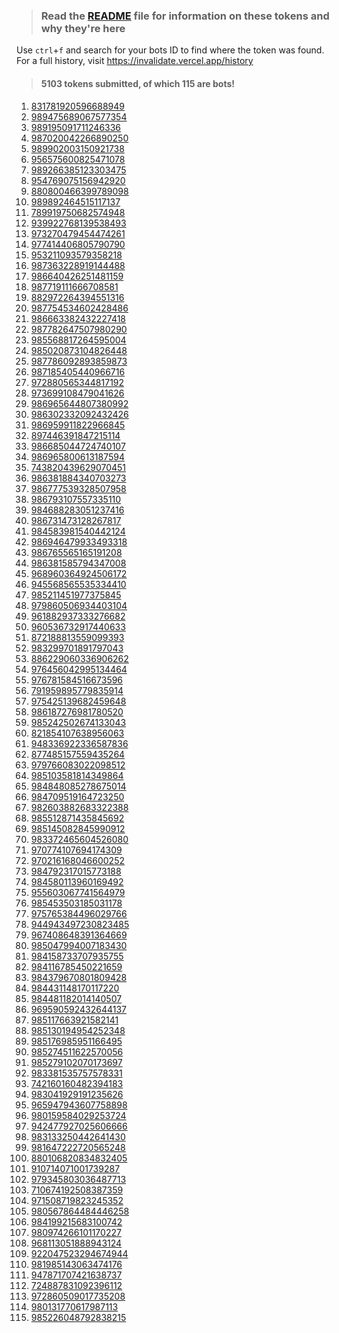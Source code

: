 >### Read the [README](https://github.com/SammyWhamy/invalidate-tokens/blob/main/README.md) file for information on these tokens and why they're here
Use `ctrl`+`f` and search for your bots ID to find where the token was found.  
 For a full history, visit https://invalidate.vercel.app/history  
>#### 5103 tokens submitted, of which 115 are bots!
  
1. [831781920596688949](https://invalidate.vercel.app/history/id/831781920596688949)
2. [989475689067577354](https://invalidate.vercel.app/history/id/989475689067577354)
3. [989195091711246336](https://invalidate.vercel.app/history/id/989195091711246336)
4. [987020042266890250](https://invalidate.vercel.app/history/id/987020042266890250)
5. [989902003150921738](https://invalidate.vercel.app/history/id/989902003150921738)
6. [956575600825471078](https://invalidate.vercel.app/history/id/956575600825471078)
7. [989266385123303475](https://invalidate.vercel.app/history/id/989266385123303475)
8. [954769075156942920](https://invalidate.vercel.app/history/id/954769075156942920)
9. [880800466399789098](https://invalidate.vercel.app/history/id/880800466399789098)
10. [989892464515117137](https://invalidate.vercel.app/history/id/989892464515117137)
11. [789919750682574948](https://invalidate.vercel.app/history/id/789919750682574948)
12. [939922768139538493](https://invalidate.vercel.app/history/id/939922768139538493)
13. [973270479454474261](https://invalidate.vercel.app/history/id/973270479454474261)
14. [977414406805790790](https://invalidate.vercel.app/history/id/977414406805790790)
15. [953211093579358218](https://invalidate.vercel.app/history/id/953211093579358218)
16. [987363228919144488](https://invalidate.vercel.app/history/id/987363228919144488)
17. [986640426251481159](https://invalidate.vercel.app/history/id/986640426251481159)
18. [987719111666708581](https://invalidate.vercel.app/history/id/987719111666708581)
19. [882972264394551316](https://invalidate.vercel.app/history/id/882972264394551316)
20. [987754534602428486](https://invalidate.vercel.app/history/id/987754534602428486)
21. [986663382432227418](https://invalidate.vercel.app/history/id/986663382432227418)
22. [987782647507980290](https://invalidate.vercel.app/history/id/987782647507980290)
23. [985568817264595004](https://invalidate.vercel.app/history/id/985568817264595004)
24. [985020873104826448](https://invalidate.vercel.app/history/id/985020873104826448)
25. [987786092893859873](https://invalidate.vercel.app/history/id/987786092893859873)
26. [987185405440966716](https://invalidate.vercel.app/history/id/987185405440966716)
27. [972880565344817192](https://invalidate.vercel.app/history/id/972880565344817192)
28. [973699108479041626](https://invalidate.vercel.app/history/id/973699108479041626)
29. [986965644807380992](https://invalidate.vercel.app/history/id/986965644807380992)
30. [986302332092432426](https://invalidate.vercel.app/history/id/986302332092432426)
31. [986959911822966845](https://invalidate.vercel.app/history/id/986959911822966845)
32. [897446391847215114](https://invalidate.vercel.app/history/id/897446391847215114)
33. [986685044724740107](https://invalidate.vercel.app/history/id/986685044724740107)
34. [986965800613187594](https://invalidate.vercel.app/history/id/986965800613187594)
35. [743820439629070451](https://invalidate.vercel.app/history/id/743820439629070451)
36. [986381884340703273](https://invalidate.vercel.app/history/id/986381884340703273)
37. [986777539328507958](https://invalidate.vercel.app/history/id/986777539328507958)
38. [986793107557335110](https://invalidate.vercel.app/history/id/986793107557335110)
39. [984688283051237416](https://invalidate.vercel.app/history/id/984688283051237416)
40. [986731473128267817](https://invalidate.vercel.app/history/id/986731473128267817)
41. [984583981540442124](https://invalidate.vercel.app/history/id/984583981540442124)
42. [986946479933493318](https://invalidate.vercel.app/history/id/986946479933493318)
43. [986765565165191208](https://invalidate.vercel.app/history/id/986765565165191208)
44. [986381585794347008](https://invalidate.vercel.app/history/id/986381585794347008)
45. [968960364924506172](https://invalidate.vercel.app/history/id/968960364924506172)
46. [945568565535334410](https://invalidate.vercel.app/history/id/945568565535334410)
47. [985211451977375845](https://invalidate.vercel.app/history/id/985211451977375845)
48. [979860506934403104](https://invalidate.vercel.app/history/id/979860506934403104)
49. [961882937333276682](https://invalidate.vercel.app/history/id/961882937333276682)
50. [960536732917440633](https://invalidate.vercel.app/history/id/960536732917440633)
51. [872188813559099393](https://invalidate.vercel.app/history/id/872188813559099393)
52. [983299701891797043](https://invalidate.vercel.app/history/id/983299701891797043)
53. [886229060336906262](https://invalidate.vercel.app/history/id/886229060336906262)
54. [976456042995134464](https://invalidate.vercel.app/history/id/976456042995134464)
55. [976781584516673596](https://invalidate.vercel.app/history/id/976781584516673596)
56. [791959895779835914](https://invalidate.vercel.app/history/id/791959895779835914)
57. [975425139682459648](https://invalidate.vercel.app/history/id/975425139682459648)
58. [986187276981780520](https://invalidate.vercel.app/history/id/986187276981780520)
59. [985242502674133043](https://invalidate.vercel.app/history/id/985242502674133043)
60. [821854107638956063](https://invalidate.vercel.app/history/id/821854107638956063)
61. [948336922336587836](https://invalidate.vercel.app/history/id/948336922336587836)
62. [877485157559435264](https://invalidate.vercel.app/history/id/877485157559435264)
63. [979766083022098512](https://invalidate.vercel.app/history/id/979766083022098512)
64. [985103581814349864](https://invalidate.vercel.app/history/id/985103581814349864)
65. [984848085278675014](https://invalidate.vercel.app/history/id/984848085278675014)
66. [984709519164723250](https://invalidate.vercel.app/history/id/984709519164723250)
67. [982603882683322388](https://invalidate.vercel.app/history/id/982603882683322388)
68. [985512871435845692](https://invalidate.vercel.app/history/id/985512871435845692)
69. [985145082845990912](https://invalidate.vercel.app/history/id/985145082845990912)
70. [983372465604526080](https://invalidate.vercel.app/history/id/983372465604526080)
71. [970774107694174309](https://invalidate.vercel.app/history/id/970774107694174309)
72. [970216168046600252](https://invalidate.vercel.app/history/id/970216168046600252)
73. [984792317015773188](https://invalidate.vercel.app/history/id/984792317015773188)
74. [984580113960169492](https://invalidate.vercel.app/history/id/984580113960169492)
75. [955603067741564979](https://invalidate.vercel.app/history/id/955603067741564979)
76. [985453503185031178](https://invalidate.vercel.app/history/id/985453503185031178)
77. [975765384496029766](https://invalidate.vercel.app/history/id/975765384496029766)
78. [944943497230823485](https://invalidate.vercel.app/history/id/944943497230823485)
79. [967408648391364669](https://invalidate.vercel.app/history/id/967408648391364669)
80. [985047994007183430](https://invalidate.vercel.app/history/id/985047994007183430)
81. [984158733707935755](https://invalidate.vercel.app/history/id/984158733707935755)
82. [984116785450221659](https://invalidate.vercel.app/history/id/984116785450221659)
83. [984379670801809428](https://invalidate.vercel.app/history/id/984379670801809428)
84. [984431148170117220](https://invalidate.vercel.app/history/id/984431148170117220)
85. [984481182014140507](https://invalidate.vercel.app/history/id/984481182014140507)
86. [969590592432644137](https://invalidate.vercel.app/history/id/969590592432644137)
87. [985117663921582141](https://invalidate.vercel.app/history/id/985117663921582141)
88. [985130194954252348](https://invalidate.vercel.app/history/id/985130194954252348)
89. [985176985951166495](https://invalidate.vercel.app/history/id/985176985951166495)
90. [985274511622570056](https://invalidate.vercel.app/history/id/985274511622570056)
91. [985279102070173697](https://invalidate.vercel.app/history/id/985279102070173697)
92. [983381535757578331](https://invalidate.vercel.app/history/id/983381535757578331)
93. [742160160482394183](https://invalidate.vercel.app/history/id/742160160482394183)
94. [983041929191235626](https://invalidate.vercel.app/history/id/983041929191235626)
95. [965947943607758898](https://invalidate.vercel.app/history/id/965947943607758898)
96. [980159584029253724](https://invalidate.vercel.app/history/id/980159584029253724)
97. [942477927025606666](https://invalidate.vercel.app/history/id/942477927025606666)
98. [983133250442641430](https://invalidate.vercel.app/history/id/983133250442641430)
99. [981647222720565248](https://invalidate.vercel.app/history/id/981647222720565248)
100. [880106820834832405](https://invalidate.vercel.app/history/id/880106820834832405)
101. [910714071001739287](https://invalidate.vercel.app/history/id/910714071001739287)
102. [979345803036487713](https://invalidate.vercel.app/history/id/979345803036487713)
103. [710674192508387359](https://invalidate.vercel.app/history/id/710674192508387359)
104. [971508719823245352](https://invalidate.vercel.app/history/id/971508719823245352)
105. [980567864484446258](https://invalidate.vercel.app/history/id/980567864484446258)
106. [984199215683100742](https://invalidate.vercel.app/history/id/984199215683100742)
107. [980974266101170227](https://invalidate.vercel.app/history/id/980974266101170227)
108. [968113051888943124](https://invalidate.vercel.app/history/id/968113051888943124)
109. [922047523294674944](https://invalidate.vercel.app/history/id/922047523294674944)
110. [981985143063474176](https://invalidate.vercel.app/history/id/981985143063474176)
111. [947871707421638737](https://invalidate.vercel.app/history/id/947871707421638737)
112. [724887831092396112](https://invalidate.vercel.app/history/id/724887831092396112)
113. [972860509017735208](https://invalidate.vercel.app/history/id/972860509017735208)
114. [980131770617987113](https://invalidate.vercel.app/history/id/980131770617987113)
115. [985226048792838215](https://invalidate.vercel.app/history/id/985226048792838215)
  <!--
OTg2MjU4ODc3NTc2Mjc4MDM2.Gu79hw.JLNtLpq4SDpvHMNOu8EeZLChFY2OBF9pe9rwHE
ODMxNzgxOTIwNTk2Njg4OTQ5.G_5zc9.OwOvB5l70UTSFRf5WxvC0ri5G4J4Bq8x0PF9DY
OTg5NDc1Njg5MDY3NTc3MzU0.GfLLv6.LsB7XTLPb8-1DKrOzum7ZeYrr9OPlftWKk_foY
OTg5MTk1MDkxNzExMjQ2MzM2.GjM4-Q.3mJdt1uaKR2kuIi_HjjH9sECaEaCG3ikf2xX3U
OTg3MDIwMDQyMjY2ODkwMjUw.GDKDhm.Wzf3X0ZgDn9gFGIHmzRh2TyHcr1QPCTAo03DLc
OTg5OTAyMDAzMTUwOTIxNzM4.GWXyVO.YgNACxPNsHWX1tMODNtM39wCSkQIytBGjLU4EE
OTU2NTc1NjAwODI1NDcxMDc4.GL-FKP.eY7arB3YX4MV3muBJRARXwzZysmCrPYxFUOz88
OTg5MjY2Mzg1MTIzMzAzNDc1.GAnMad.92MnLYue8RE8Zvln6Y5ODEhl0aH82XSzoNLUlE
OTU0NzY5MDc1MTU2OTQyOTIw.GlgiJU.fLPsnlnL4VOUd0VSCAYmnypZv6EUYFpd6UTqu0
ODgwODAwNDY2Mzk5Nzg5MDk4.GN_6uT.GOeaGLKguBQ2nMD99MuewfkRw_xkMZMDcOETPM
OTg5ODkyNDY0NTE1MTE3MTM3.GfoEe8.e3OrwoAx6jZ01i9CEl15IR2Noo_EddAPfFnn5w
OTQ2MDM2ODM0MjM0OTUzNzU4.YhY3dw.tBKNAuycexis_dp-XNJxhe3H05s
OTQ2MDM2ODAwNTg0MDI0MTA1.YhY3bw.O4Ytz7lC9USHmFBby4kMJ9Lmzss
OTQ2MDM2NzkzODg1NzUzMzg2.YhY3bQ.w9wSKvUNPU5YfbQHtJM8U1X6IsQ
OTQ2MDM2Nzg5OTM0NzE5MDQ2.YhY3bA.USX7z5JU-7CkmGOjZXv7DFqH2tg
OTQ2MDM2Nzc2NjkzMjgwNzc4.YhY3aQ.Hb6AaRxFETtgZP6x6vHQn3sSz9s
OTQ2MDM2NzcyMDc1MzcyNTc2.YhY3aA.8RzMn-JQj5RiMyvELnkMzOYTHu8
OTQ2MDM2NzU5NDYzMDkyMzE0.YhY3ZQ.P-kiL7W5L4IKBw_ooEut00QzOyk
OTQ2MDM2NzU4MDA3NjQ4Mjc3.YhY3ZA.5f_Z1QzuFb0vHh_ABi8S0ChTe4I
OTQ2MDM2NzQ2MjcyMDA2MTQ0.YhY3YQ.E1fqgsUSrvOVvMZ9GZRHNwBviNw
OTQ2MDM2NzM2NDg2NjgyNjI1.YhY3YA.L1jgUlMGNICWFlpac4HB0_7J12E
OTQ2MDM2NzQwMjQ4OTY1MTcw.YhY3YA.Pzv06Or1SrLi0ZalGplx6eW-ghA
OTQ2MDM2NzM2MTIxNzcwMDI0.YhY3Xw.oTHnhz3YHqc3pZo07Kpw_nwGq7Q
OTQ2MDM2NzM2NTExODQwMzU3.YhY3Xw.qzvs6CFTBbt0ZAt5Iox-F0VEOTg
OTQ2MDM2NzIzMTExMDY3NzE5.YhY3XA.cUo_nwmu66Zlssc50d4muTSbv0A
OTQ2MDM2NzE0NTM3ODg1NzE2.YhY3Wg.YKtOCl2E8l5elbrnS3Wdf5p3Edk
OTQ2MDM2NzA4NjQwNjk0MzMz.YhY3WA.s9ETVA7GfIMhsg6Rnoppr-q7ZYU
OTQ2MDM2NzA5ODkwNTkyNzg4.YhY3WQ.JNfM1dkpC4L5qc9mgoBGN6NOUKI
OTQ2MDM2NzAxNzAzMzQwMDMy.YhY3Vg.pH-8Y488k8Jc0E-4ytOWS6ajKto
OTQ2MDM2Njk0MjMzMjg0NjY4.YhY3VQ.2fhz8rJhUiYCRQm_UTMaNjYH7c4
OTQ2MDM2NjkxMjEzMzU3MTI2.YhY3VA._m4E_l0KiXJfRkcO62APWoFt-p0
OTQ2MDM2Njg1MDYwMzMzNjQw.YhY3Uw.U2FMH1HvDf5mfcTCM4dCZhUu4c8
OTQ2MDM2Njc3MDE5ODYxMDQy.YhY3UQ.N6uqR5OA5W1XxjKAbP3yQtC5j_8
OTQ2MDM2NjcyMDk5OTMwMTIy.YhY3Tw.Z4-BzzYr8yEqG_br9gkVYpiJf1Y
OTQ2MDM2NjYzMTk5NjI5MzUy.YhY3Tg.qK4DLZgNOYqo3SI1WaI7g9T4hyA
OTQ2MDM2NjYwNTY5NzY3OTU2.YhY3TQ.Hp58phCyCQ1FWBYJPhaj2t138tc
OTQ2MDM2NjU0NjYwMDE4MjM4.YhY3TA.We9ViQ-4GAQzFxVkz32y1a-8o2A
OTQ2MDM2NjQ0MDE0ODc4NzIw.YhY3SQ.btOGrFdd-duBbpt-OdAWoZ5ndmM
OTQ2MDM2NjQ0NTQ3NTUxMjUz.YhY3SQ.R07D7SFz98fF9cryCX7EuAS0VDs
OTQ2MDM2NjQwNTYyOTcwNzA0.YhY3SA.IR4jCeCh6efVm2nqz3XHkFP4uyA
OTQ2MDM2NjM5MzU5MTgwODUw.YhY3SA.TawebSqnxZAN_Hi2FTwtOp0wQEM
OTQ2MDM2NjM2NjMyOTAzNzIx.YhY3Rw.uXqfk0B7xctE3WE2VmSLeu1gtj4
OTQ2MDM2NjMzMDY3NzI4OTU2.YhY3Rg.77xFGdGnvPAKJhyTgNlcb7WDMjg
OTQ2MDM2NjMwOTYyMTg0MjIz.YhY3Rg.3PPthjAhoHaLyn171S5zgqX_Pv8
OTQ2MDM2NjMwMTk4ODI5MDk3.YhY3Rg.Q7aCzYEumbStG8RpYMSYvKA4Z7E
OTQ2MDM2NjI5Mjc2MDk0NTE1.YhY3RQ.Nq9up3pOmicSp_HsxnnbwyFPdes
OTQ2MDM2NjI4MTQ3Nzk4MDM2.YhY3RQ.qfGStZRdU97CZcT8NW-vcjetagE
OTQ2MDM2NjI4MjYxMDYwNjk5.YhY3RQ.u9SjSvZCZYZqOwbYI3dw5nvTY9c
OTQ2MDM2NjI2MTY4MTE1MjMy.YhY3RQ.9UHgjxN6wT93vcCTwAnemxxQj_c
OTQ2MDM2NjI2OTgxODEwMTc3.YhY3RQ.Wi65FYB-JBT3FAm2lE_xt2PvYFE
OTQ2MDM2NjE4ODA3MDg3MTg1.YhY3Qw.9r-OWjcKAcfOgO8ubQY7zm-gn3g
OTQ2MDM2NjIwNjMxNjEzNDgw.YhY3Qw.3b5FFrd5Vq_q0hXIHSdngm5dQZE
OTQ2MDM2NjIxMzU3MjUyNjE4.YhY3Qw.g3wVRrhy1xQksX34HYscJT7_6Sk
OTQ2MDM2NjIwMDQwMjI4ODY1.YhY3Qw.yIX8jJHdkKwHI_c7_yau6_d6edQ
OTQ2MDM2NjIwMzAwMjg4MDEw.YhY3Qw.-EB2_o0psnkJ0gKMbO11L1Ue-zo
OTQ2MDM2NjIwMDkwNTY0NjQ4.YhY3Qw.EegvQDOnUgZLgKroSKU-JO6B2vw
OTQ2MDM2NjE4MDE4NTc4NDQz.YhY3Qw.SkO9ymTsyzJmMoLUD7aieYo_Bts
OTQ2MDM2NjEzNzk5MDg4MTY5.YhY3Qw.YAET1urxp-LEFbhrKxZBHh8tDP0
OTQ2MDM2NjE3MTMzNTg4NDkw.YhY3Qg.rUwYgO-ebY_wdCQAmer_hvE7CpY
OTQ2MDM2NjE1Mjc5NjkzODQ0.YhY3Qg.7_0YzKu6MPf8idxS_4949K47AYc
OTQ2MDM2NjEzOTY2ODY0NDI0.YhY3Qg.wOBH000NigS6lUXwNYUuWvVqYrY
OTQ2MDM2NjEyNjU4MjQxNTc3.YhY3Qg.9r9jPgJvVaH3feN3pC0wndgl9PA
OTQ2MDM2NjEzMjM3MDU1NTg4.YhY3Qg.4_YdbUvdcl_JoCeaJ09ZMioJnGA
OTQ2MDM2NjExOTc4Nzc2NjE2.YhY3QQ.5b01CW49qBmOpPSpwGN941S4820
OTQ2MDM2NjA5OTgyMjcxNTA4.YhY3QQ.5KYppvkbVSzRUgIeooq6eAfSW40
OTQ2MDM2NjA4NzAzMDA0NzQy.YhY3QA.FNAsgZoee-4s_RTkvLaQfzaKsCM
OTQ2MDM2NjA2NzM1ODgwMjEz.YhY3QA.CGkqSrghK1k2rAPicd0sOAfNQaU
OTQ2MDM2NjA3MDU0NjYzNzAx.YhY3QA.9k7gsQ9At9TnRYmuSeW35SPeWy4
OTQ2MDM2NjA2MzQxNjE1NjM2.YhY3QA.SRjufheIpbmkTtOqJOC6KRV34ns
OTQ2MDM2NjAyMjU2MzYzNTgw.YhY3Pw.5FctMYkfwhPAtfWm7sW4oKiI848
OTQ2MDM2NjAxNzA2OTA1NjYw.YhY3Pw.bXWwOhb5DLWaH3aaqJ1Auaf0vs4
OTQ2MDM2NjAwMjU5ODc0ODY2.YhY3Pw.QAZZ6P2fpD3RDn8JKJWG-UxkeHs
OTQ2MDM2NjAwMTM0MDUzODg4.YhY3Pw.1S3xAO9oFCyDd0wAuEvXGy0YBfw
OTQ2MDM2NTk5NzQ4MTk0MzQ1.YhY3Pw.3DjesRLNzU__cbKbde_IUPy_Kk8
OTQ2MDM2NTk5Mjk5Mzk5NzIy.YhY3Pg.lt6SkuWy6ju0cwystMWox7zaUgA
OTQ2MDM2NTk4NjY2MDUxNjI0.YhY3Pw.NHWll6gJ7KlRNw_GrTdjuwWM8sA
OTQ2MDM2NTk5MTE0ODU0NDIz.YhY3Pg.Njf-XuAXNzmI9D5jKy8dcDavHBk
OTQ2MDM2NTk3MTg1NDcwNTA0.YhY3Pg.Jpnhe21y9NGX7MNszC3ktoPI0zQ
OTQ2MDM2NTkzODY3NzYzNzcy.YhY3PQ.E3_3aoF5I0kKT8nFAILmWqTIM_8
OTQ2MDM2NTkzNzIwOTYzMTEz.YhY3PQ.XmUZAeQXnPTVgoQlPiLgzEuUbw0
OTQ2MDM2NTkzNDY1MTIyODI3.YhY3PQ.98TfIfnqkJOMb5lXvjqf9YKBvIY
OTQ2MDM2NTkzOTg5NDA2NzIx.YhY3PQ.vojE5tl_nRfdnRiPKfhMyt0Imls
OTQ2MDM2NTk0Mzc1MjcwNDYw.YhY3PQ._bnktenVVCplQC4ubk59tgSehwk
OTQ2MDM2NTk0MTczOTU2MTA2.YhY3PQ.NPFLrgDxGuRWLZ6LmTX2lJW6MEo
OTQ2MDM2NTkzMTg4MzA2OTQ1.YhY3PQ.JeHwOmQJexGVfZdxn9UYqCQFIYY
OTQ2MDM2NTkxNjkwOTQwNDg2.YhY3PQ.nj36z_N3aUNYbZMONc2YGbOOxbU
OTQ2MDM2NTkxMTE2MzEyNjM3.YhY3PQ.bqYJRdh3htNllF7S8MeD6adc8G0
OTQ2MDM2NTg5NDg4OTIyNjc4.YhY3PQ.bhLWa_qb46HX-oah4dBlYeYAwqE
OTQ2MDM2NTkzMjY3OTk0NjQ0.YhY3PQ.dg6oEokJhKxT0UFzVMd214M6FyE
OTQ2MDM2NTkxODMzNTE0MDM0.YhY3PQ.Ru9uiaroG-ozvNnH5sEQSR0JkCM
OTQ2MDM2NTkwOTIzMzY2NDUw.YhY3PA.-9ZqP0CF8-sFVBJEbIDO583U18Q
OTQ2MDM2NTg3OTAzNDU5MzY5.YhY3PA.E2SvMkg1RwFZpJY01v8LB__XMVM
OTQ2MDM2NTkwMjM5Njc4NDg0.YhY3PA.1Qw_-6RAHlqlXEzWq81HfSneZqE
OTQ2MDM2NTg4NzAwMzgxMTg0.YhY3PA.1L9DGQrbkoq364WAvnWSTYJAUVk
OTQ2MDM2NTg0OTI5Njk3ODMy.YhY3Ow.7Pd-KF6DcYPTLmVjd4ix49oGxpk
OTQ2MDM2NTgwOTI4MzM1OTI0.YhY3Ow.gDC3GigTcDJ5FKSrIFz3dZvG5Fs
OTQ2MDM2NTgyOTc1MTYwMzQw.YhY3Ow.lOP26zqbYmbPnyllgjWTD7ULvbQ
OTQ2MDM2NTc3ODkxNjU1NzIw.YhY3OQ.5OmiY0hDzZX6-syFZej-Y3J0wbM
OTQ2MDM2NTgxMzM1MjAzOTEx.YhY3Og.b0auxmgIBQoznSivx0jmQc_2XiU
OTQ2MDM2NTgwMzk5ODY5OTUy.YhY3Og.cPgZRG2aRjBWyYrlKvQr3jIcNL0
OTQ2MDM2NTgxNzcxMzk1MDky.YhY3Og.mVM45xXKgYaLbq2Wm4-gCRSrbG8
OTQ2MDM2NTgwMTQ4MjAzNTgw.YhY3Og.3DehLxIov__2r0ZHUTHG7p3wrLQ
OTQ2MDM2NTc5MjAwMjg2Nzgy.YhY3Og.EvO_AEfMaq9roJAyrPU9eI1Hb8g
OTQ2MDM2NTc5NjMyMzA0MTY5.YhY3Og.83hdz_xfpN66URTVzlW7_23ROAI
OTQ2MDM2NTc5Nzg3NDk3NTMy.YhY3OQ.F4gOnFsRdV9oShKnpGTWrR2cjmw
OTQ2MDM2NTc3NzI4MDc3ODU0.YhY3OQ.Svg0e_NqWcYXwitqKXgA3zT_mQ8
OTQ2MDM2NTc4MTk3ODQ0MDc5.YhY3OQ.L5bYgo8J3kUtMr8JVDM9VeNxSd4
OTQ2MDM2NTc3NDcyMjQ5OTE4.YhY3OQ.vH_xTMLlBP2a_ZwhrvOePFXNWEs
OTQ2MDM2NTc1OTI0NTMxMjEw.YhY3OQ.gMgv3XjHZHHLEqPHat_B0sAvuKI
OTQ2MDM2NTc3NzAyOTI0MzU4.YhY3OQ.qw0DaQENpYIZVJ1QxMIfj4GeiLA
OTQ2MDM2NTc3OTY3MTc3Nzg4.YhY3OQ.-PVII2RSkvvuBTQwowrNe1L67h0
OTQ2MDM2NTczODU2NzQ3NTQw.YhY3OA.GeznWTNWs4m3Pbq9B3bp0aURgY8
OTQ2MDM2NTcwMzEyNTU2NTU0.YhY3OA.67z7VibtKPNcIfxbzkAnTaFrDa0
OTQ2MDM2NTcxMDUwNzY2Mzc2.YhY3OA.wH2I_gC75HjFGcKP3yH7FGtkDsY
OTQ2MDM2NTY5NTI0MDE5MjEw.YhY3Nw.3M7YWXuc_d74Aa7wZnEogEqAgcg
OTQ2MDM2NTY2OTE5MzYwNTMy.YhY3Nw.Xdl3IrUWfDY55zVv288g5SIw1BQ
OTQ2MDM2NTY5OTgxMjA2NTk5.YhY3Nw.-0QAE8rL3VrCwQu6Xp9so43SdHQ
OTQ2MDM2NTY3NDIyNjc3MDEz.YhY3Nw.dLUCPzBVLYdWp2ohbnhpAJ9jWjY
OTQ2MDM2NTY5NjQxNDgwMzAy.YhY3Nw.RzbX7ojpXP72kdD8lKHb8D29Avs
OTQ2MDM2NTY3MTI5MDc1NzM0.YhY3Nw.sUV6sCY2cHmO92hSeRkfFHIDTZg
OTQ2MDM2NTcwMjMyODQ4NDE0.YhY3Nw.rR_1_LJSkIPXAEi-uQbQ3UCvie4
OTQ2MDM2NTY3NDUyMDMzMDY1.YhY3Nw.GZ9GJuJgyRZHVftpMFw7iIuDhaA
OTQ2MDM2NTY3NTg2MjQ2NjY2.YhY3Nw.Lm9pSGDfZt0UrdJXclmvSS2jh5Q
OTQ2MDM2NTY2NzUxNjA4ODgy.YhY3Ng.XeIXDqGd7chK9a26kAjZXJRvkmI
OTQ2MDM2NTY1MjUwMDE5MzI4.YhY3Nw.Bzt8zd-wKl2powDoWv9kIutEEzU
OTQ2MDM2NTY3Mjk2ODY0Mjc2.YhY3Nw.vGfokwVODq0rOpv-2ig67tYPY2A
OTQ2MDM2NTY1OTA4NTQ5NjMy.YhY3Ng.vkt_01n8SYJmZjp7ZLGrcPzNCHA
OTQ2MDM2NTY2MDA1MDA2NDA2.YhY3Ng.iWeaiHG8UkJceuKNwYjqEpxVq94
OTQ2MDM2NTY2MTg1MzQ1MDQ1.YhY3Ng.GzUb8vF-2AqXQoYoeaEAAhRDt9g
OTQ2MDM2NTY1Mjg3NzcyMTgw.YhY3Ng.IOSmScL5IPOl2rb7btmx5dJsEyk
OTQ2MDM2NTY1NTYwNDA2MDQ2.YhY3Ng.HIzPPAWVRCIH4_ZAMO5wm-CxSm0
OTQ2MDM2NTY1MDk5MDQ5MDIx.YhY3Ng.vKhVmxcazJdpVcmaBYWrzrLzJx4
OTQ2MDM2NTYyNzcxMTg5ODMx.YhY3Ng.yf0VrzrzUQ5Y0STONAdp8HmGpfA
OTQ2MDM2NTYzNTA1MTk3MTA2.YhY3Ng.ruL8N27vbnvrcIwTdnJbX-hhnBM
OTQ2MDM2NTYzNDY3NDY4ODQx.YhY3Ng.OFOpYWs74Pttud0TK0Gw8lqRnWs
OTQ2MDM2NTYxMTYwNTg1MjQ3.YhY3NQ.5dgbS7ZfUN64OKAr-UviEhsTeoc
OTQ2MDM2NTYwMjM3ODQ2NTU4.YhY3NQ.SdlXkCzRRAzTR8c_QrqCx3CUQfE
OTQ2MDM2NTU4NjczMzUwNjk2.YhY3NQ.kxw2VIPiTOHuTYSMhMoXQCNk8-Q
OTQ2MDM2NTYwMzM4NTE0MDEw.YhY3NQ.sCB49MJ1dB4XU6pga3EAfZ_5NkI
OTQ2MDM2NTU4MTk5NDE0Nzg0.YhY3NQ.WF46zHsEs2H71BNEvvi3Qx1lKaM
OTQ2MDM2NTU2OTA3NTY1MTQ2.YhY3NA.RRXtcIpmMQB53wfTI-Fj9ZZ8h9A
OTQ2MDM2NTU0NjEzMjY4NDkw.YhY3NA.fpNlK2PdQIFg9nWN1VG1d0FPOg8
OTQ2MDM2NTU2Mjk1MTgwMzA4.YhY3NA.jgtb9XaDdoqrGgAbelQQaOchE1g
OTQ2MDM2NTU1MjgwMTYyODc2.YhY3NA.xIJzuR2mcPIxgfGYjhEFRuj2nLk
OTQ2MDM2NTU0NTkyMzA5MzE4.YhY3NA.oIeMmMt8WutY6pGZyEVOh3iiptg
OTQ2MDM2NTUyMDY3MzI1OTYy.YhY3NA.LtuBOdTqyDQybUMmuKCSj9bJdzE
OTQ2MDM2NTU0MzQ5MDM1NTMx.YhY3NA.7J_ZTfwgKfuedEST0UiZly3_4SM
OTQ2MDM2NTUyMjQ3NzA1NjMw.YhY3Mw.gKmqpJKhNl9_SR3Eq3rjxaLxzLo
OTQ2MDM2NTQ5ODEwODE0OTc3.YhY3Mw.aw71R57DoncAt8SCHyOj5x5ALmo
OTQ2MDM2NTQ3NzIyMDUxNjA1.YhY3Mg.2iKHhm0RC1nUoAu7Co_qVpn6LpQ
OTQ2MDM2NTUwNDM5OTYwNTk2.YhY3Mw.a3_T_NUzKviytyevDR93vPGDT_c
OTQ2MDM2NTUwODgwMzI5NzI4.YhY3Mw.a4DDOH2l_WStqVpVJhWlEXsyOcM
OTQ2MDM2NTQ4NjQ0Nzk0Mzc4.YhY3Mw.6AnMybM2NwxWcvW0GUi4fBbhCY8
OTQ2MDM2NTQ4MzUxMTgwODcw.YhY3Mw.sA0i0IMeKtyenq6MUBUBAvZKoxY
OTQ2MDM2NTQ5NTAwNDA3ODE5.YhY3Mg.q8cUfwePzprCioL_06KbWMRm9uA
OTQ2MDM2NTQ4NTE0NzUwNDk0.YhY3Mg.LrCbbk66Smv1zuajaW4T9Nl9gSM
OTQ2MDM2NTQ1ODcyMzM0ODQ4.YhY3Mg.vdLJiXwPY9jTeiA93DxCAbawQjI
OTQ2MDM2NTQ3OTc3ODgzNjU4.YhY3Mg.LluwijeClyLerBnB6YXQk_dz6UE
OTQ2MDM2NTQ3MDY3NzQwMjgw.YhY3Mg.HHKJ5dcWbRfuTvCiez_naqyKzxw
OTQ2MDM2NTQ2MDk0NjI4OTE0.YhY3Mg.PovSKrQk3zlFKiOymGP-q38x46c
OTQ2MDM2NTQ2MzM3ODk4NTc5.YhY3Mg.WHjVFlHrHITZGivmqKKAhF6OdrM
OTQ2MDM2NTQzNDg1NzgwMDI4.YhY3MQ.A5NHq-02mNCM1hJE9nsypqR6tAM
OTQ2MDM2NTQyMTE4NDQ1MTM3.YhY3MQ.prBvJr9qThFC9rSr3k2fFpJ-Xa4
OTQ2MDM2NTQyNDkxNzIxNzc4.YhY3MQ.LnpRmCgTbP0hn7VqkZF2dL5T_vc
OTQ2MDM2NTQyNDk1OTQwNjI5.YhY3MQ.DP-VddNDJAtlJRUraTjcJdtEVww
OTQ2MDM2NTQyMTk4MTUzMjM2.YhY3MQ.wPVJeIDnWeywwFTMxzQCEPrndsE
OTQ2MDM2NTQxNzk5NjczODg3.YhY3MQ.WayKGPA0_jGuk2paoz6tJMpoAIg
OTQ2MDM2NTQxNTE4Njc1OTgw.YhY3MQ.QURaTQsHM0ZCOz-TFJwHSCtVSpE
OTQ2MDM2NTM5MDA2MjYzMzU2.YhY3MQ.HVdJkjQqKpJceOSKA1V50HajFjM
OTQ2MDM2NTM5NDc2MDE3MTYy.YhY3MQ.F64PQJ3uP1k_YW4aIx0I9EbtTlA
OTQ2MDM2NTM4MDQxNTk3OTcy.YhY3MA.a1f9r70nSGPNIqJU4kp-rCFMYRo
OTQ2MDM2NTM2MTQ1NzU2MjIy.YhY3MA.u40gFTlG150XKFhO3Zist1cgXV4
OTQ2MDM2NTM2NTUyNjE2MDA3.YhY3MA.uiSnYEsu1NylDHxHMvXlZ0l2nUE
OTQ2MDM2NTM3MjI3ODkwNzQ4.YhY3MA.vgAyoWOaw4zuoFZgsWfllJy6lFc
OTQ2MDM2NTM1MTY4NDcxMDQw.YhY3MA.BvBXUBJ0KycOdow4xIWH3dU1VsA
OTQ2MDM2NTM3MjY1NjE4OTc0.YhY3MA.jkDMP0mZyhMKSbAeD5gZEE3VaJs
OTQ2MDM2NTM2NDY4NzI5ODY3.YhY3MA.TY8hPR1nTwiyeEhXv8xXa0UFgvY
OTQ2MDM2NTM5NDM0MDgyMzQ1.YhY3MA.faSAm_4B27_eeQ-zU3Wx9gJOJYY
OTQ2MDM2NTM2MzYzODQzNjE1.YhY3MA.5Z1gSS26qwwvyIono7eiuyDVP0w
OTQ2MDM2NTM4Njk1OTA5NDA2.YhY3MA.AXrPJQtmx1vv45WkEj8SuznIQLk
OTQ2MDM2NTM4MzI2Nzk0MzEx.YhY3MA.heJL0-6qC4cyR-GBHdhyVyMMRnQ
OTQ2MDM2NTM2NDg5Njk3MzMw.YhY3MA.3WfaGjh-0rxGUSpS5p1llFWVkYA
OTQ2MDM2NTM2NTkwMzQ4Mzc5.YhY3Lw.hmJxBO_SpFp_ws6X54pj2Qs6uMU
OTQ2MDM2NTM1NTQxNzg0NTk3.YhY3Lw.WIy0sjvj7BcM2lhWItp5TnP9Ni4
OTQ2MDM2NTM0NzYxNjIzNjMy.YhY3Lw.WUvhiu8vBGo_vMCydlT0Jqf_KF4
OTQ2MDM2NTM2MzU1NDYzMTk4.YhY3Lw.oYhgbVxUPaKuCb2YnFWYtv7gWRo
OTQ2MDM2NTM1ODk4Mjg0MDMz.YhY3Lw.J7BjPj5xV4DFTtG2X6W26zFgPDQ
OTQ2MDM2NTMzNDQ0NjM2NzUz.YhY3Lw.LMoy4ItxndMZuesi4fj0Oe4hV4Q
OTQ2MDM2NTM0OTM3ODEyOTky.YhY3Lw.1RuLFGoe9mUAnHTSU0TeMdkA634
OTQ2MDM2NTM1NDk1NjU1NDU1.YhY3Lw.gFofCqerE83W5kYw3-fRsKGHJGI
OTQ2MDM2NTM0NzExMzEyNDE0.YhY3Lw.dfvuRBIo_QARya9wRrJPQQm9ObY
OTQ2MDM2NTM0MDkwNTUxMzU3.YhY3Lw.eQs1Fx6xZNscYJKQVid5L07UEMY
OTQ2MDM2NTMzMzM5NzY2Nzg1.YhY3Lw.X7cVfQ4JZMucELD-8PhBFv5JTkI
OTQ2MDM2NTMzMjQzMzEwMTAx.YhY3Lw.OSOvOyEKum432_Q27heXFCNLcTY
OTQ2MDM2NTMzNjAzOTk5NzU0.YhY3Lg.J9YpNnTG8iW-UE5df-2kOYzmSQw
OTQ2MDM2NTMyOTUzODc0NTUy.YhY3Lg.pM3BmImXcM1kjF2OfnpYOzTKVyk
OTQ2MDM2NTMxNjU3ODQ2Nzg0.YhY3Lg.UHQLHlbasmnFaD3v9VI_LuiDyto
OTQ2MDM2NTMwOTkwOTYwNjcw.YhY3Lg.sUEp84TdEgWPN5eySVbhKQxU3Dk
OTQ2MDM2NTMxNDE0NTg1MzY0.YhY3Lg.CxVb4pG50dkTTL97if-CtEk6wQY
OTQ2MDM2NTMwMjMxNzk1NzUy.YhY3Lg.V4mQ86jICYpbLngj1GfwlvIreeA
OTQ2MDM2NTMxMjI1ODQ1ODMw.YhY3Lg._3Qbc3j4nOZ0T_pg7_B-gW806fE
OTQ2MDM2NTI5NjA2ODQ0NDI2.YhY3Lg.ubbBi5lj1F6xoH89XCcZXqpS8LY
OTQ2MDM2NTI2MDMzMjg5MjE2.YhY3LQ.pHg8qa8AYJtrroGR2-nUNK2xQKc
OTQ2MDM2NTI2MjY4MTgyNTM4.YhY3LQ.njTwztWIJOO7o_KbCOhPXXM2LSg
OTQ2MDM2NTI1NzE4NzMyODgw.YhY3LQ.-lSI5MWnFcIZ2mlDG_E17x0-lSU
OTQ2MDM2NTI1ODM2MTQwNjA1.YhY3LQ.V0Ntzhw22nMJX5wgH5AgpdtCAWE
OTQ2MDM2NTIzMzk5MjgyNzI5.YhY3LA.Dq322GZfuUokwIqOoUXODAGwKMA
OTQ2MDM2NTI0MDAzMjU0Mjgy.YhY3LA.2fLYqMPQTuLRHK6UgK15pjkwxYE
OTQ2MDM2NTIwOTEyMDI3Njk4.YhY3LA.bG3FqrJj8Q3oxyH9UzXctYD9eZc
OTQ2MDM2NTE4MzExNTU5MjM4.YhY3LA.nUUYCq0Fc0KApI0WKv3Y9CSlSuM
OTQ2MDM2NTE5MzY4NTM2MDg1.YhY3LA.PG2GO7nR2s7No1nHsBllqX5RmCc
OTQ2MDM2NTIxMzgxODAyMDQ0.YhY3LA.GDlYM2Qo4msN25ZzUwH5AcUzah0
OTQ2MDM2NTIyNTYwNDIxOTM4.YhY3LA.PXwqQTF9YnrIlKFBNKciiazGi-I
OTQ2MDM2NTE5NzMzNDUyODgx.YhY3LA._zbzAnONeKV7lTDh3zkkeZz6EQ8
OTQ2MDM2NTIxNzkyODQ3OTIz.YhY3LA.T6SpsRnmV8t2Pb-yc5Z2VFveK5M
OTQ2MDM2NTE5MzUxNzU4ODY4.YhY3Kw.lzW8Vc333NxkpgkD9HNn1vjSvXM
OTQ2MDM2NTIxNjU4NjEzNzgw.YhY3LA.xXXkHtL_kMH7RTamWgucWYtNQps
OTQ2MDM2NTE5NjIwMjE0ODQ1.YhY3Kw.ZG97co9A2eJhy3JkkoMdLCWue08
OTQ2MDM2NTE5NzU0NDIwMjY0.YhY3Kw.L5i4AKrBi-jYjRXPkG7GgcbD5DY
OTQ2MDM2NTE3NzY2MzA3ODcx.YhY3Kw.wbPo763xkxlwJ58PsWYw4umFNm0
OTQ2MDM2NTE4ODIzMjg4OTE1.YhY3Kw.OiXKBkUPXWsbEPFsqOfZeD-2EWc
OTQ2MDM2NTIwMTEwOTQ4NDMz.YhY3Kw.E1yzb1-TOQ0bEvdc8K3iQzQpn9U
OTQ2MDM2NTIwMjk5NjU5MzU2.YhY3Kw.o-GDtMQ9JqEKp06Ouz0gn9A-ROg
OTQ2MDM2NTIwODI4MTYyMTE4.YhY3Kw.qrTsA7XTWAT8T5_t-qnqwcLxbkI
OTQ2MDM2NTE5OTg5MzA1MzU2.YhY3Kw.EE5q2Ghb1bPox98Fx92_iydTwiA
OTQ2MDM2NTE4ODYxMDI5NDY2.YhY3Kw.yiu69LParVSMRuBGaMXGa3sU9Ao
OTQ2MDM2NTE5MzMwNzc1MTEw.YhY3Kw.WXnkTqXDoriWBG31-DIcERTN3hU
OTQ2MDM2NTE4Njg0ODgwOTA2.YhY3Kw.wkxzl9ArcMnp0cDui6xh2GbukSo
OTQ2MDM2NTE4MDEzNzcxOTA3.YhY3Kw._JtmSVi1jKD7xa-Bhyh12D1If2M
OTQ2MDM2NTE5OTM0NzY3MTQ0.YhY3Kw.TnsYiqlMETp6aRnlrWBlJY5vYY4
OTQ2MDM2NTE4MDIyMTgwOTE0.YhY3Kw.77daKRMPS_SLVH-G3NyNGihB6AI
OTQ2MDM2NTE4MzExNTY3NDEw.YhY3Kw.0ZIlncr-guODxaZyVppVq5t8xSw
OTQ2MDM2NTE3Mjg4MTQ5MDEz.YhY3Kw.iL-nfjbj18z18bl0kuTWW9pnMwE
OTQ2MDM2NTE2ODg5NzE4Nzk0.YhY3Kw.R9tWJbtLZ9jv5jI_ZVdA8FB9eUo
OTQ2MDM2NTE4MDgwODk3MDc2.YhY3Kw.pHVFEdVjIbnRbIyo-fc6yr0uaZU
OTQ2MDM2NTE3Mzg0NjI2MTg4.YhY3Kw.EHev-hwHM4LWD7WyIIY3uKwZL4E
OTQ2MDM2NTE2ODYwMzM4MTc2.YhY3Kw.8ojz7mtzapyGsKrw82qfeL7SSnM
OTQ2MDM2NTE3MDY1ODcxNDcy.YhY3Kw.5MpLuCgav1nZxY05VnLDit_DCaA
OTQ2MDM2NTE1MDUyNTkzMjIz.YhY3Kg.5SgpHVgqvhnSBZK9JK830TprXog
OTQ2MDM2NTE1MjIwMzczNTA1.YhY3Kg.h0x8Zr4l6HT0mowRj_WmbF7Afi8
OTQ2MDM2NTE0OTI2NzU5OTg2.YhY3Kg.iuuFQC1K7fuIachi3ZAvLxgmmQM
OTQ2MDM2NTE1MzEyNjMxODM4.YhY3Kg.0nk1-vNGT8XfdOIQMXPFa4jwSss
OTQ2MDM2NTE1MDYxMDAyMjgx.YhY3Kg.TmLYIbZ4WhO5KDMO6G6dT0db6xk
OTQ2MDM2NTA2OTcwMTc3NjA2.YhY3KQ.3bUBarw8t0WM037boIUwlCTXFsQ
OTQ2MDM2NTA5NzM4NDAxODMy.YhY3KQ.GKjXZJz-6EqcI2zFpkBpY_kKla8
OTQ2MDM2NTA5MzczNTEzNzU5.YhY3KQ.fQXbBQfa9zK9Gkbg1NJ06GLXlGI
OTQ2MDM2NTA0ODM1Mjc2ODgy.YhY3KQ.cjjA7pv0avnslKEK7GnhL6Mmj1k
OTQ2MDM2NTA3NTA3MDYwNzc3.YhY3KA.FcHic0RR21vVh5Pv8MwTnjtiEKw
OTQ2MDM2NTA2MzM2ODQ1ODM1.YhY3KA.zY0_2lRWpBDsi_5sO4sxwiNN7IA
OTQ2MDM2NTAyNTkxMzMyMzYz.YhY3KA.SaequiKu3qsIqYekvrt7ckYMMz8
OTQ2MDM2NTAyNTM2ODA2NDQw.YhY3Jw.c84dGF2bT0P6rIwdPAwvuFmlebs
OTQ2MDM2NTA0NzUxMzc4NDUy.YhY3KA.WEn_ATh33S2t_D-iUt0R9FPOeNs
OTQ2MDM2NTAzMjA3ODk5MTM2.YhY3Jw.HLzqXG_A6eVRCe8uSt7SWPIrLWM
OTQ2MDM2NTAzMTQwNzY1Nzg2.YhY3Jw.QBy31Uz2wf1bUir_WtVSMxrCofk
OTQ2MDM2NTAyNzkyNjQyNjAw.YhY3KA.4ECy8cQABoPRYNNobKZK9RWc6Tc
OTQ2MDM2NTA2MjUyOTU5Nzk0.YhY3KA.ao8lfvXeqMywmyo__B2k1P61qpg
OTQ2MDM2NTA1MTc1MDAzMjQ4.YhY3KA.rFORPBYCoSw8DSyQS1tfPUXKgKw
OTQ2MDM2NTA0NDM2ODE3OTgw.YhY3KA.9-iIjGTTH1KevFr0-MV3WAcRjxQ
OTQ2MDM2NTA1MTc5MTkzMzU0.YhY3KA.FRJFNbwZhtiRNC0wC3K9tXyYoZw
OTQ2MDM2NTA1MDE1NjQwMTM1.YhY3KA._Okk1uCCOy-590l7vkRvt0KFQlk
OTQ2MDM2NDk5ODI3MjYxNDQw.YhY3Jw.Ix7gj_CMrLuh8DVQLjd7iqfqrjI
OTQ2MDM2NTA0MDc2MTA3ODI4.YhY3KA.bCzIQ8OQIMQKl5KHmcCy6EXtX5M
OTQ2MDM2NTA1NjYxNTQyNDIw.YhY3KA.RA39SC6ziCObMu_zVx5JAQI7LAY
OTQ2MDM2NTAyMjA5NjU0ODM0.YhY3Jw.WmOz8efMHk8QBVkdiO6jHVKPY7s
OTQ2MDM2NTAxNDIxMTI5Nzg4.YhY3Jw.XeIS6gT-NFa3w4QHylI384B3030
OTQ2MDM2NTAwMjYzNDc3MjQ4.YhY3Jw.bOznQBEYkHpTYrJ48TeU9tylNfo
OTQ2MDM2NTAwODU0ODY1OTYw.YhY3Jw.UEkwgErPmzR8TfuoHWcyKtPzfjQ
OTQ2MDM2NTAxMjE5Nzk5MTAx.YhY3Jw.E2_tm_0uoYeT5xCoOgOyTkyCKmg
OTQ2MDM2NDk5NjcyMDk2ODQ4.YhY3Jw.hqkT6CliMF45X4CFAtRzy87EFyI
OTQ2MDM2NDk4NjYxMjYxMzc0.YhY3Jw.dNgiaN2ZqqMEoX8_uC9Zv7N5IUw
OTQ2MDM2NDk5Nzk3OTE3NzE2.YhY3Jw.wJ43NNIBzk8ihjP7Bv-CiWTDDKk
OTQ2MDM2NDk5MjYxMDM4Njgy.YhY3Jg.bZfbk05tDw-OwrihXXi7e5mC9Vc
OTQ2MDM2NDk5NzcyNzY4MzA2.YhY3Jg.-WUurRNEMqOSKt0Bkli6z9RamMI
OTQ2MDM2NDk5MTEwMDQzNzI4.YhY3Jg.KpVDAkADZlt2znWt7WrZXGKvjvI
OTQ2MDM2NDk3Mjc3MTI0NjQ5.YhY3Jg._CuDZdu-b9I92osNnhu87UVg-os
OTQ2MDM2NDk2ODQ5MzM4Mzkx.YhY3Jg.U0IqMtGy29NffWgb0oVu4O6jt6k
OTQ2MDM2NDk3MjgxMzIzMDg5.YhY3Jg.VMUuMKdHQoWToap-Xp2Kj4UDPdQ
OTQ2MDM2NDk3NDk1MjI4NDU2.YhY3Jg.BU8FqjhftrW9gpHsg2ro27YqINY
OTQ2MDM2NDk3Mjg1NTMzNjk3.YhY3Jg.ig_cEbygDDGNCpRc46PLMQ4cVMA
OTQ2MDM2NDk1MzEwMDAwMTI4.YhY3JQ.FLzMkwTOvN4SlzhuIPHTVJoQXXk
OTQ2MDM2NDg5OTU4MDY0MTYw.YhY3Jg.AL9zGz_Uy7hCMLjFycUbpupSQyQ
OTQ2MDM2NDkwODAxMTM1NjI2.YhY3JQ.MArgZAP8xw01u4LNbUynCh_kqLs
OTQ2MDM2NDg2NTk4NDM4OTMz.YhY3JA.6_jsG7ZLANLH_iZ6y2mdg6AHZ8I
OTQ2MDM2NDg1NjA4NTcwOTMw.YhY3JA.a2zZTAVd6Ecc3GX5Os78tnUiFJI
OTQ2MDM2NDg2NTgxNjczOTg0.YhY3Iw.fAocLL6lVmqW-k-EQtJ3GtH127Q
OTQ2MDM2NDg3Njk3MzUwNzE4.YhY3JA.QjE7-uP_fUNwkyqJwkXqpvjapnI
OTQ2MDM2NDg5MzU4Mjg2ODY4.YhY3JA.YGl6YIwURTmYM6sOd0R0mHJ0ssk
OTQ2MDM2NDg0Mzg4MDYxMjA0.YhY3Iw.K0gbSx04_NXj2FMuh0WWC40PsU0
OTQ2MDM2NDg2OTk2ODg5NjAw.YhY3JA.l9VcOF2gQnR3QH5n38NWHoqtirU
OTQ2MDM2NDg2MjU0NTAxOTE5.YhY3JA.d87sYctB4e0lfIXYeTHwRcUF95E
OTQ2MDM2NDg3MjIzMzg2MTgz.YhY3Iw.GGA9ZRe-kUocZGuwBIxTo1TsCSY
OTQ2MDM2NDg3NDk2MDI4MTcw.YhY3JA.CLeHBM31UXtIMRWpoxQqfhIS7sE
OTQ2MDM2NDgzMDYyNjQ4ODQy.YhY3Iw.k7m7U4azFCvBIlP4PtiFgGh9RC8
OTQ2MDM2NDg5MTQ0MzkzNzY5.YhY3JA.llM62F71Ie1db1Xt2xA4tmJiUEc
OTQ2MDM2NDg0NjM1NDk2NDk5.YhY3Iw.0Ouj93PCDx2EeaUjheGuCeNwBYA
OTQ2MDM2NDg0MjAzNDk1NDI0.YhY3Iw.bURFpejK0zptPLQpF-ppI1joumo
OTQ2MDM2NDgyODkwNjk0Njg4.YhY3Iw.OuP254zcvv8ftnEPgIBImRbC3wI
OTQ2MDM2NDgzODE3NjA3MTc4.YhY3Iw.60xH1Y3qxcx2o9bYQRbaaep1Tfg
OTQ2MDM2NDgyNzkwMDMxNDAz.YhY3Iw.EnQ_OSlxtuH6wtHeph4I2XsAZow
OTQ2MDM2NDgxMTgzNjA4ODMy.YhY3Ig.8_iS2kzLkG_0jANq4I2idr5VDkU
OTQ2MDM2NDgzMTc1ODgyNzcy.YhY3Iw.0RZF7JGVvvwFFrOnojAGPtQwGVQ
OTQ2MDM2NDgxNjE5ODE2NTA5.YhY3Ig.8B4hZJmGNBfXH5zBpP3NQTlgIPk
OTQ2MDM2NDgwMzIzNzY4MzUw.YhY3Ig.SjEJJdFShKNSqvdkxzZ7_-f3My4
OTQ2MDM2NDgxMDUzNTY0OTg5.YhY3Ig.LSJTt3AUB6ITqc5-FwBj0BIGoSI
OTQ2MDM2NDgwOTg2NDY0Mjk5.YhY3Ig.2xWvwO3oWH_6sUoqSHTG233Ee3Q
OTQ2MDM2NDgxMTkxOTk3NDYw.YhY3Ig.YyDSMSxnv5K92QJO_SdU5ivMrH0
OTQ2MDM2NDgxNzE2MjY1MDcw.YhY3Ig.FNxDGD4zT5O4PkiXy_XlW1T7HuA
OTQ2MDM2NDgwMjczNDMyNjI3.YhY3Ig.b4RZAeySfboXbNO5alg_2q3IiEU
OTQ2MDM2NDgwNDcwNTczMDk2.YhY3Ig.Il6Yek7sL8PJYfJnmGHs5gMMdLM
OTQ2MDM2NDgwNTA4MzMwMDE2.YhY3Ig.SDNNm8NyAjjLDyiYRiB-8K9kLbM
OTQ2MDM2NDc5Nzc0MzE4NjAy.YhY3Ig.wy3A0ysViR5MYxwx3bdE3gutQJY
OTQ2MDM2NDc5NDA5NDEwMDY4.YhY3Ig.585McUtf-bRirknzDrGudZZCFRY
OTQ2MDM2NDc5NTg5Nzc3NTI4.YhY3Ig.zC2jknv5ITLBioe0cHtdnbjJVH0
OTQ2MDM2NDc4Mzg1OTc5NDMy.YhY3Ig.xz2WXdlt0bksQ8h7KdhHhH9Fhfs
OTQ2MDM2NDc4ODAxMjQ0MTcw.YhY3Ig.l5oDFASUg_1VSW7L0pyREX3_weg
OTQ2MDM2NDc0NDUxNzIyMjQw.YhY3IA.m38F2bSfQYSFFOdcHp3ldbCigkg
OTQ2MDM2NDcxNjQxNTQ2ODAy.YhY3IA.cYfvEgNexvSafPBp_9iDG59SfjE
OTQ2MDM2NDY0MDYyNDM5NDM0.YhY3Hg.wTugBt4F9pUqfywa9AHIDlsMVnU
OTQ2MDM2NDY4OTQ0NjEzNDI2.YhY3Hw.aHhX2xG8VcmUUcaDYf5ul0EnUNc
OTQ2MDM2NDY1MTMxOTk5MjQy.YhY3Hg.lNMnHTnMQiATr_p0tp0WNUqbQEM
OTQ2MDM2NDcwMTY1MTU1ODkw.YhY3Hw.z2z6jZll2PuT9ls5UpxtB27Ymlc
OTQ2MDM2NDYzMjUyOTU1MTc3.YhY3Hg.RsJw3d364wtftaj7UwUZusk8M1o
OTQ2MDM2NDY1MTY5NzMxNTk0.YhY3Hg.qVcpiZlhh8fy5M8L7do818n8b_k
OTQ2MDM2NDY4NzUxNjc1NDAy.YhY3Hw.0cRsTibR3WAcHhWwWS19eRlVX14
OTQ2MDM2NDY0OTA1NTE1MDc4.YhY3Hw.ygUedX3wQ3WtVXs_2xRxKpYa-Gs
OTQ2MDM2NDY3ODQ5ODk1OTg2.YhY3Hw.i4g3AhRVxnOH06k6lCZV2RYwCUw
OTQ2MDM2NDYzMzc0NTY1Mzk2.YhY3Hw.ljxeQy-Yl_N1JfRGCn20YQJjR-Q
OTQ2MDM2NDY2ODU1ODU4MjI2.YhY3Hw.5ZoN5-8tZg3OvHqNRgu8HyUUKzc
OTQ2MDM2NDYwOTgzODIwMzQ5.YhY3Hg.0xXI79p-LwkuQGkUchvPVSP08k0
OTQ2MDM2NDY2NTE2MTExMzcw.YhY3Hw.se8fNWS17EIfCNGZV7MKn3hxxOE
OTQ2MDM2NDY4ODE0NTg5OTky.YhY3Hw._FQ41iPS2SYFBjNSwHV1HH7-krw
OTQ2MDM2NDY3MzE3MjM5ODY4.YhY3Hw.DHL5Ecfd8Q5J239FJvqJFdovP5U
OTQ2MDM2NDY4MzAyODg0OTE1.YhY3Hw.FQtKd-5QL5SopxbOKfB5dF41acY
OTQ2MDM2NDY1NDUwNzU0MTM4.YhY3Hg.WO0FHKZW27JyIF2GscP0toNEzI4
OTQ2MDM2NDYyNzI0NDcyODkz.YhY3Hg.oChwtoX3sUGMIF5AF4bTtTiibrA
OTQ2MDM2NDY0MzQzNDY1OTg1.YhY3Hw.PL-hkRL9nvi8x5VbBnv7hEiUm_U
OTQ2MDM2NDY2MDI1Mzk0MTc2.YhY3Hg.-B7ADrN9vjhbwYHhiEX6GXG6Nl0
OTQ2MDM2NDY2MDYzMTM4ODE2.YhY3Hw.XSAQqtleXSrEhYBnFYcJob68NOo
OTQ2MDM2NDYzOTU3NjA2NDQw.YhY3Hg.ySmlRRgHbkdYzsdV-JaSkXMocDc
OTQ2MDM2NDY2NzI1ODE4NDcw.YhY3Hw.engQlwdQYnal26R2cDtuIDlW7FE
OTQ2MDM2NDYxMjY0ODYzMjcz.YhY3Hg.2o8R1EPUFXXWAc2EupOyXeT71Bw
OTQ2MDM2NDY3OTUwNTc1Njc2.YhY3Hw.kLGW3tdWbv0COyKVYs6jkTQ5MIU
OTQ2MDM2NDYxMDU5MzIxODU2.YhY3Hg.9Fsp3tAqrCCmwt1BB4riohUn0i4
OTQ2MDM2NDY1MjkxMzkxMDA2.YhY3Hg.EmyU4JmYSZaoMDNUpgnuzVfMAYU
OTQ2MDM2NDYyNzExODgxNzY5.YhY3Hg.b6zR1jau_TgELTZ_27K9Leit6kE
OTQ2MDM2NDYzNjU1NjE2NTEy.YhY3Hg.vClqjM7bOxf_xAXVMrS8C09BBSY
OTQ2MDM2NDYyNzc0ODAwNDE1.YhY3Hg.hPtXY8pWTJao05zJU8QfsSHXmeQ
OTQ2MDM2NDYyMjkyNDQ3Mjgy.YhY3Hg.qg0Z58otBqjf0MeStdLZw5IAGs8
OTQ2MDM2NDY0MTcxNDg3MjYy.YhY3Hg.LxykwCNZBs7lVC4uJjTcjBJ7-jE
OTQ2MDM2NDYyOTk3MTEwODA0.YhY3Hg.36DjW_SsEmmVxK3Pr7JcUcBvPmE
OTQ2MDM2NDYyMzU1Mzc0MTMw.YhY3Hg.2DFb1fZ4mtUkzuN2AqiLXV7YrNk
OTQ2MDM2NDYzMTM1NTE0NjY1.YhY3Hg.KGoIxPkRLy1XIocEKbUBrW1xyo8
OTQ2MDM2NDYyOTgwMzA5MDIy.YhY3Hg.Ks-jGDJF5NDbYu67HjBTlzWBDYs
OTQ2MDM2NDYzMTQ4MDgxMTUy.YhY3Hg.rCc3MA-xh2dCyGmif6o7OVMMdSI
OTQ2MDM2NDYxMDAwNTg5MzMy.YhY3Hg.BpNsOrstVek0PGTnXUtWIXuAHiM
OTQ2MDM2NDYxMTAxMjY0ODk3.YhY3HQ.W-pDcuVR_9geVk-5pKwnfmB-K90
OTQ2MDM2NDYyMzAwODMxNzc1.YhY3Hg.za7N0OtaZDz5PaeFL_6gZSTKjuQ
OTQ2MDM2NDYyMjA0Mzc1MTEy.YhY3Hg.wLxD0hCJC6SpN4dC0hGB9bfQc4I
OTQ2MDM2NDYwMzMzNzExNDIw.YhY3Hg.mThJBPC9uUXE_2N8kDJb2M_T3f8
OTQ2MDM2NDYwMTA3MjE0ODgw.YhY3HQ.v2XA5kkpvm451rVXUH6VpdVCZaA
OTQ2MDM2NDYxNTU4NDYwNDY4.YhY3HQ.eJm1SlBePjOvzmapT8-oOJU6Qes
OTQ2MDM2NDYyMjIxMTM5OTk4.YhY3HQ.0OejGztgDrIQdRnmxSgqhXnixfo
OTQ2MDM2NDU5OTUyMDI1NjAx.YhY3HQ.YWvGnl4xer3shJ3nKdTeF-x3nIQ
OTQ2MDM2NDYxNTI0ODc3MzUz.YhY3HQ.DR0BdO2r1uyYwNdQgfgqJx_H9Ks
OTQ2MDM2NDYwODA3NjU5NTIw.YhY3HQ.kNMm8M4bN5VT_RZVqQ0IMKYEN_k
OTQ2MDM2NDYwODk5OTMwMTIz.YhY3HQ.46ChKUEkpsCmJF28AUgKijD7SRY
OTQ2MDM2NDU5Nzk2ODQ4Njcw.YhY3HQ.SGyMP3u0sk06SR2m7EHAs0o14Ew
OTQ2MDM2NDYxMDY3NzE4NzA2.YhY3HQ.t__xdnFAaqBUf_n3Wg2D5RXlPfo
OTQ2MDM2NDYwMTc0MzExNDQ2.YhY3HQ.Radu0wzyCFPCk18DGzeBde93AB0
OTQ2MDM2NDYwMTU3NTM4MzY1.YhY3HQ.d2Ih6LdNGk7nSlSOPsd69wJVrs0
OTQ2MDM2NDYwNTM5MjMyMjg2.YhY3HQ.1j2XTYYxbUEIYrhLrShxF6-kAms
OTQ2MDM2NDU4OTg3MzQzOTQy.YhY3HQ.D0Trh8Qly5yY6M_hP1rlWbXxU_8
OTQ2MDM2NDU5MjM0Nzk1NTQw.YhY3HQ.Sd-KJ1lxQ7aMPbZCGi8r0goY6y0
OTQ2MDM2NDU3MzMwNTg5NzQ3.YhY3HQ.CLu1zSqzmSMBQrs6qCoL1ZoSRbU
OTQ2MDM2NDU3NjYxOTM5NzM0.YhY3HQ.zTCJtwhk34ZFh-RS8qMDnkKvwAU
OTQ2MDM2NDU3NDQ4MDEzODk1.YhY3HA.y-grPdyIK4GXvtXiKZt5RfX-oM0
OTQ2MDM2NDUwNzUzOTA0NzQx.YhY3Gw.bEnjyg_UfTF-NtQMDTIpNBJlg4Y
OTQ2MDM2NDUxOTQ1MDk5MzI1.YhY3HA.toMTmTrN9tpzQcRfawGqOIIuloA
OTQ2MDM2NDUxNzk0MTI0ODAw.YhY3Gw.uRVPkQAXUyfByqjX_jGzaeCCERQ
OTQ2MDM2NDQ4NDgwNjI0Njgx.YhY3Gw.Ucx2Sr3kCJgoVd8Lvza_whiq8hg
OTQ2MDM2NDQ5MzU3MjEzNzM2.YhY3Gw.EJLsq5lEXqpBqqLs82da5cW4LKk
OTQ2MDM2NDQ5NjQ2NjI0ODQ4.YhY3Gw.P_15Ghwq56LamJBuMxZ-3TweMJU
OTQ2MDM2NDUwMjU0NzgyNTI0.YhY3Gw.CNgNfG1OoCK7Qw8Rwmf5iaBRK3Q
OTQ2MDM2NDQzNjQwMzg5NzEz.YhY3GQ.4efhzrG0VBAlcQ1WpZ8bagJ3eJU
OTQ2MDM2NDQ0NDYyNDQ4NjUw.YhY3GQ.ssuAuwuFTIO3TNMNpQ8P0DKh_BA
OTQ2MDM2NDQ5MDM4NDUwNzE5.YhY3Gw.fSvx9jggIZhFwiBXeNsZcUlGjYw
OTQ2MDM2NDQ0NTA0NDIwMzgy.YhY3GQ.3W6IKJnDcBtvfa02hNQlohovffQ
OTQ2MDM2NDQ1NDY0ODkxNDI0.YhY3Gg.irQPKg7ZDPuIPXlCEBoIzE_ltrM
OTQ2MDM2NDQyMTQzMDEwODU2.YhY3GQ.-DiInwlg_-7uqHkTwKPmomdtmDA
OTQ2MDM2NDQ1ODkyNzE4Njgy.YhY3Gg.cvCxjXvIxRgVzWzkKRe-bdH0nkg
OTQ2MDM2NDQ2OTQ1NDg4OTY3.YhY3Gg.h4E54brw8NJFd-axQoA2m0sjF6E
OTQ2MDM2NDQ2Mzc1MDY3Njk5.YhY3Gg.hv3VIdGALtqFIRVDexv5HUuLGgk
OTQ2MDM2NDQzOTI5ODAwNzQ0.YhY3Gg.rC4qUMi2ip8TOHlRNKBY81-iu4s
OTQ2MDM2NDQyNjQ2MzM1NTg4.YhY3Gg.WR8N_6VwxqOuCrdUx7z9gBZhYbs
OTQ2MDM2NDQzMDY5OTY0Mjk4.YhY3Gg.HtUGLZK3ofqxL8yYQowOc2eHWm4
OTQ2MDM2NDQzNzk5NzY1MDY0.YhY3GQ.laMTufCBwIBtaE1eUrYAMeozLuE
OTQ2MDM2NDQyODM5MjU3MDg4.YhY3Gg.1VGnSxmnBmSoko2H_PiTB-M5qXs
OTQ2MDM2NDQzNzQ5NDE3MDcw.YhY3GQ.nNEw_AW6LVZ16gUjUPeSqjcAnt4
OTQ2MDM2NDQ3NDg2NTQxODY1.YhY3Gg.QoU7inM11pyHCkqw5Ms62T1JEGo
OTQ2MDM2NDQ0MzA3MjgzOTgx.YhY3Gg.XiJ8_6q9CHSCfFW9Pb3poF0IYM4
OTQ2MDM2NDQ5ODUyMTYyMDQ4.YhY3Gw.4IV9Ijpp5BsSPv_rSVT1JB95ezw
OTQ2MDM2NDQxNDAwNjM5NDk4.YhY3Gg.7avfwJKA2yjXqAsPi7WZomo-vWE
OTQ2MDM2NDQzNTAxOTg1Nzky.YhY3Gg.D5ZcdgQx-aacvsgcJ9MlEi8STos
OTQ2MDM2NDQ2NTEzNDc5Nzgw.YhY3Gg.ALqTTb3NCA8ZWwP8y0DoD_vPFlU
OTQ2MDM2NDQyOTU2Njk3NjAw.YhY3GQ.RVOLNie3VJdKM-xwT_a-iRFsVyg
OTQ2MDM2NDQ1OTUxNDQyOTc3.YhY3Gg.jcTtwbCVbwMJDVsH0-CunsvEo2o
OTQ2MDM2NDQ0MDA5NDg4NDM2.YhY3GQ.zqTMzAkGHwH4LdECIX382gshUIU
OTQ2MDM2NDQyODgxMTk2MDcz.YhY3GQ._Z7yRF3KVaCEeh9IaSpKAOeQl4A
OTQ2MDM2NDQ0MTI2OTMzMDIy.YhY3Gg.cuS98Kk82AOP0NU4EZ-jmpIJPVs
OTQ2MDM2NDQyOTE4OTczNDUw.YhY3GQ.BN-iTkZptxqtS6kt3lCYlARZDyI
OTQ2MDM2NDQ1MjU5MzgyODg2.YhY3Gg.ZE9mqDzTiBBmVY27amGuPGMYq6U
OTQ2MDM2NDQ0NTQ2MzU1Mjkw.YhY3GQ.33pmSn5kJbhhf0UFx1wOoQJHAws
OTQ2MDM2NDQzNzU3ODA5NjY2.YhY3GQ.NFXHdXAIwNZ45MkNSxBD5klgoGU
OTQ2MDM2NDQzMDE1NDM0MjQz.YhY3GQ.btRBn42vz2T-LKqZ0SrWLGwU_mM
OTQ2MDM2NDQyOTY5MzAxMDMz.YhY3GQ.k8BXP3RBAWeLDjUsl3pwI7FJXZY
OTQ2MDM2NDQxNDkyOTEwMTQz.YhY3GQ.IqnqzJ50IrUsWo5Bu9Ri4ju8flk
OTQ2MDM2NDQyODI2Njg2NTA0.YhY3GQ.Bct72Ixwk66nJTY-Mt1jDzXf8Qw
OTQ2MDM2NDQxMDM1NzMwOTU0.YhY3GQ.UPu1IYSL2SDTvAPvd7ZDGI8UxHM
OTQ2MDM2NDQzMDE1NDEzODAw.YhY3GQ.LC-0xCJvJotApkynIbH3UnS7w7o
OTQ2MDM2NDQyODg1NDIzMTk0.YhY3GQ.PYJs8mD0_rrcOlOnzI6eqlohIfo
OTQ2MDM2NDQxNjY0ODYwMjEx.YhY3GQ.jKP-xbK4oFTOcygU1A-AEYj3QCc
OTQ2MDM2NDQxOTEyMzM2NDU0.YhY3GQ.zVlIq8VWUI2Mh6115oGbZ1Gkys8
OTQ2MDM2NDQxOTMzMzA3OTQ1.YhY3GQ.PeZqZ99eIuzuIR5rEUav_aKtCgU
OTQ2MDM2NDQxMzc5NjQ3NTE5.YhY3GQ.5uWCstB0o_V7_SuDQP1a7x9PjpI
OTQ2MDM2NDQxNDI5OTc5MjA3.YhY3GQ.N8rzz8H3HIPiBI_m7IcXo3J6T6I
OTQ2MDM2NDQyMDcxNzI4MjM4.YhY3GQ.kYJjfA169DJdYrqM1Ltx9Qxax6I
OTQ2MDM2NDQyMDY3NTEzNDA1.YhY3GQ.Wr_oPBsBFaVukzvDDN9lgHR0EU8
OTQ2MDM2NDQxNjM1NTIwNTYz.YhY3GQ.KiHReXOxS7RD1SFgWAa5bkG90So
OTQ2MDM2NDQwNDIzMzU0NDI5.YhY3GQ.iowDAss7QsopucyyenJIOWccrWE
OTQ2MDM2NDM5MzExODYzODE4.YhY3GA.OtCc7lgMLY03fXwKqao2-Iwxuyw
OTQ2MDM2NDQwOTkzNzgzODI4.YhY3GA.9pwn-hdRGdQskY6OJWAw1gBog1k
OTQ2MDM2NDQwODA1MDE5NzI5.YhY3GA.NBi0keTQoQjejdBfuVZerl0QnB0
OTQ2MDM2NDM5NTE3Mzk3MDAz.YhY3GA.9tyCCJFTIIFbUYODY9CYOUBBNiw
OTQ2MDM2NDM5MDU2MDIzNTYz.YhY3GA.htOc0wv9AnEYt-f6AlTWK2MAm-M
OTQ2MDM2NDQxMDQ4MzA5Nzcw.YhY3GA.2l5Sd799nnK6uwjDU5AFHYzWaQQ
OTQ2MDM2NDM5MDg5NTc4MDY0.YhY3GA.T15Drodgptce04KBG9I4GN1yQEY
OTQ2MDM2NDM5NzY5MDUxMTQ3.YhY3GA.u45mPHSKd7DsfGicZkvYmqHYTOs
OTQ2MDM2NDM5NzczMjQ5NTg2.YhY3GA.ROTwgXt3pcUjh3nVRTh2uO9ITMY
OTQ2MDM2NDM4Mjc1ODY2NzE1.YhY3GA.ekm6TnFXfwKTiSzAj6g-CGq415w
OTQ2MDM2NDM4NDg5NzU5Nzg0.YhY3GA.7xSRJWyN-TuvDapjGzfFkx8hE3M
OTQ2MDM2NDM5Mjk1MDg2NjMy.YhY3GA.dAFFVvZymjyrsw04dk1w-nsuEfo
OTQ2MDM2NDM4OTgwNTA1Njgz.YhY3GA.Cz-_rlPn5StjQKoSARNY_JUDB70
OTQ2MDM2NDM5MTE0NzIzMzU5.YhY3GA.Fujv7y1iCKLcsujbvAc5_9u995U
OTQ2MDM2NDM4NzI0NjY1NDE0.YhY3GA.5Ap5beGDNCgMcF6m32aVDVGe55w
OTQ2MDM2NDM3Mzc4Mjc3Mzg3.YhY3GA.Iz5NH3bgBZbogd0ikFodyNqxYDY
OTQ2MDM2NDM4MjA4Nzc0MTg0.YhY3GA.2FShATWnBHOiNAV7UkbmIuIwYYg
OTQ2MDM2NDM3ODM1NDcyOTM3.YhY3GA.1m2NwFeZCDYP1QRCIAX3Yk3BGEk
OTQ2MDM2NDM3OTAyNTY5NTIy.YhY3GA.RiyZXRXMmcv096bWU9MMplvxtRE
OTQ2MDM2NDM1NjQxODM5NjU2.YhY3Fw.VLOsUOwCV5hox9xLDtjH1_cj_uc
OTQ2MDM2NDMxNTUyMzk3Mzk0.YhY3Fw.rU6YkPqNfVUIS5d6XevcJsjYxXE
OTQ2MDM2NDM1NTk1NzE0NTgw.YhY3Fw.Y6l3yTkBScejCEThBI3atB-cZuk
OTQ2MDM2NDMyODQwMDQwNDY5.YhY3Fw.-dWnEiQaMZRKcL3KJr8rGRSpeYQ
OTQ2MDM2NDMyOTU3NDgwOTcw.YhY3Fw.skWmtLXuKZ5YK27u-u7uHpYakhw
OTQ2MDM2NDMxODMzNDI3OTcw.YhY3Fw.4YPzGSK_LJvKeMERUTluVe5pwgE
OTQ2MDM2NDMyNDk2MTExNjY2.YhY3Fw.yH9lzU_s2pNve-NPpXIeOVRUFmk
OTQ2MDM2NDMyMDE3OTYxMDMw.YhY3Fg.D3xK9szfhjlf1rVBVc28sp-lCtE
OTQ2MDM2NDI0OTM3OTY3NjU2.YhY3FQ.1TcIzHQuIGh8ICUji8riw6sh954
OTQ2MDM2NDI3MDUxOTE3Mzcy.YhY3Fg.nJ1Wjtrx-UnWOk65rrmpyIcBLJk
OTQ2MDM2NDIzNzU1MTc3OTk1.YhY3FA.wd3i_7UF4X6h0GM82-24Ztbps4s
OTQ2MDM2NDI2OTQ3MDU5NzMy.YhY3FQ.NsK1XDuS5hIIEJjINdJbGHUctaU
OTQ2MDM2NDI3MTgxOTIwMzE2.YhY3FQ.UoUz7RCYmSdnXkE_yOZmqZCTYb0
OTQ2MDM2NDIzMzAyMjA1NDcx.YhY3FA.ws-lgyp9mHMGPJ3RnPA8TEPldCI
OTQ2MDM2NDI0MjkyMDYxMjE3.YhY3FQ.-FCDzDhUeqPZ-m9eyDMLzOuR2YU
OTQ2MDM2NDIxNDI3MzM1MjA5.YhY3FA.dV-BaKfECfRkmo9eO2exa41zCBY
OTQ2MDM2NDIyMDYwNjk5NzE5.YhY3FA.n7r2Hza1sEL2ox47T43RWDhzcmc
OTQ2MDM2NDMxMTQxMzM5MTQ2.YhY3Fg.SWQxrEKEJ1B2l2HlHJbz1Di2Bks
OTQ2MDM2NDIzMDIxMTg3MTAy.YhY3FA.3uaneepTF5W38lyFYC5MfmnleVo
OTQ2MDM2NDIyNDcxNzM3Mzc0.YhY3FA.W7sQ3x32UFj99RykOAVWGOcaN24
OTQ2MDM2NDMyMDA1Mzc0MDEz.YhY3Fg.QY6P-mSW9e8H-VNperguZKN6k1E
OTQ2MDM2NDI0NDY0MDMxODE3.YhY3FQ.xYEzZIZ9liNOI9jaRu7kTdkpJYQ
OTQ2MDM2NDIzNDY5OTg5OTA4.YhY3FA.8-yhj52Sru7i4jjkjYvIJTr6yj0
OTQ2MDM2NDIxODIxNjE2MTI4.YhY3FA.2fKfw4itX99wkOMIrgqhNsGWzWQ
OTQ2MDM2NDI0MTI4NDcxMDkx.YhY3FQ.znS15wTlM89BvDKTb4BymIsJ8cc
OTQ2MDM2NDIxNzMzNTQzOTY3.YhY3FA.P8l9DNUgla3kkZcapVn_sNbTRG0
OTQ2MDM2NDIyNDIxMzg1MjQ2.YhY3FA.cwWBWlJetaItYBAYlBD2VjLWcu8
OTQ2MDM2NDI3NTY3Nzk2MjY0.YhY3FQ.Yv7Nnh4KYlbcpNspO1ajKSC-cHI
OTQ2MDM2NDI0NTYwNTA5MDA5.YhY3FA.tbq6Ad0r7LHsjcK53uuy2JdVLYg
OTQ2MDM2NDIzODgxMDE5Mzky.YhY3FQ.B0QblqMQJlkTHAKsSWVI-i_6jiI
OTQ2MDM2NDI0Mzk2ODk4MzQ1.YhY3Fg.pEM1aCni3N36xtTANqGo-HgRwlM
OTQ2MDM2NDI2NzQxNTI2NjA4.YhY3FQ.41RgZxkaeqNwGCrZ5w7Ki2IEUzk
OTQ2MDM2NDIyMzgzNjUyODc0.YhY3FA.r3FfXiUjXm8PiybjuI_YcQ4mRFs
OTQ2MDM2NDI4NjMzMTY1ODM0.YhY3Fg.-59eV7T4kycPKr_-tbYoi-MlXw8
OTQ2MDM2NDMwMDE3MjkwMzEw.YhY3Fg.j1rCPl_E6eGWFesLPJPCjIlkM_E
OTQ2MDM2NDMyMDgwODg3ODA4.YhY3Fg.yx9u9pnFrQNYmVA-SwShqLXffmI
OTQ2MDM2NDIxOTM5MDY4OTY5.YhY3FA.gCTtsYMahAjm8fUZrfGmyU1HVLI
OTQ2MDM2NDI2MDkxNDI5OTQ4.YhY3FQ.BRZKBB5T5Ws4TezdFyFvMTD6_gQ
OTQ2MDM2NDI5MzM3ODEzMDU0.YhY3Fg._1eW4PD3e-AXABOgX5Bqzp--y-I
OTQ2MDM2NDIyNDM4MTcwNjM0.YhY3FA.natBiAiUH35CvGXPyBeHkpXi5k4
OTQ2MDM2NDI1NTE2NzgxNTg4.YhY3Fg.eTPmGW8f3uYdnaRdDp1VeGGx-T8
OTQ2MDM2NDI2MDM2ODcxMjE5.YhY3FQ.gSJtHUH5pJAQ5r7fpVDdPvCtIjk
OTQ2MDM2NDIzMzc3NjgyNDMy.YhY3FA.JAPTYLVD24mwI7H7trmuVM6wxSI
OTQ2MDM2NDI1MDc2MzkxOTU2.YhY3FQ.fCGGn47FGv6K2XKhIMddYfNCASg
OTQ2MDM2NDI3Mzc5MDYwODA3.YhY3FQ.b2BhprYiqdqZIBhDz_sNzxFaYAc
OTQ2MDM2NDI4MjI2MzE4MzQ2.YhY3FQ.IgdHVBsmGJaRPCWljXq_AEv9AXs
OTQ2MDM2NDI3MTM1ODA3NDg4.YhY3FQ.p-62KxGY6pho96Lp6Ve1PhWW9eM
OTQ2MDM2NDI3ODg2NTg4MDM1.YhY3FQ.ti0yBte0oIk4ZiFMBetG5TdlrCc
OTQ2MDM2NDI1MTQ3Njk1MTM1.YhY3FQ.CIJx5X6-3q7jPZF4PrJxeOwaF8U
OTQ2MDM2NDI1ODk4NDc5NjQ2.YhY3FQ.4GR2AIZqtDlv89_bsrmPj5L5zXg
OTQ2MDM2NDI0ODc5MjQzMjc1.YhY3FQ.qGdByf4G1-s6e3BYJAZRAP4qsQk
OTQ2MDM2NDI0Nzk1MzgxODEx.YhY3FQ.ZD1kHCNhNRivce_KKJ-S52DB_iQ
-->